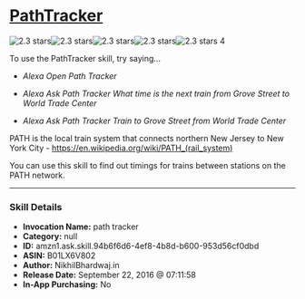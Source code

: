 # [PathTracker](http://alexa.amazon.com/#skills/amzn1.ask.skill.94b6f6d6-4ef8-4b8d-b600-953d56cf0dbd)
![2.3 stars](../../images/ic_star_black_18dp_1x.png)![2.3 stars](../../images/ic_star_black_18dp_1x.png)![2.3 stars](../../images/ic_star_half_black_18dp_1x.png)![2.3 stars](../../images/ic_star_border_black_18dp_1x.png)![2.3 stars](../../images/ic_star_border_black_18dp_1x.png) 4

To use the PathTracker skill, try saying...

* *Alexa Open Path Tracker*

* *Alexa Ask Path Tracker What time is the next train from Grove Street to World Trade Center*

* *Alexa Ask Path Tracker Train to Grove Street from World Trade Center*

PATH is the local train system that connects northern New Jersey to New York City - https://en.wikipedia.org/wiki/PATH_(rail_system)

You can use this skill to find out timings for trains between stations on the PATH network.

***

### Skill Details

* **Invocation Name:** path tracker
* **Category:** null
* **ID:** amzn1.ask.skill.94b6f6d6-4ef8-4b8d-b600-953d56cf0dbd
* **ASIN:** B01LX6V802
* **Author:** NikhilBhardwaj.in
* **Release Date:** September 22, 2016 @ 07:11:58
* **In-App Purchasing:** No
